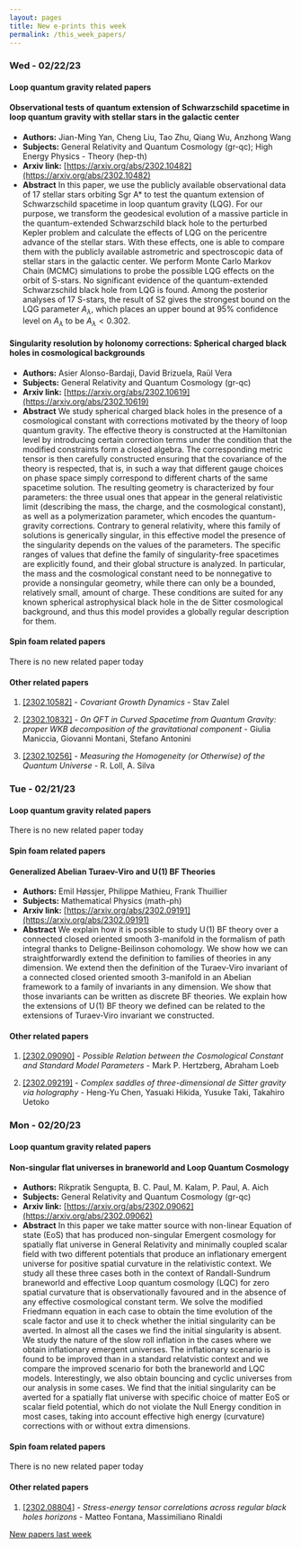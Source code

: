 ```yaml
---
layout: pages
title: New e-prints this week
permalink: /this_week_papers/
---
```




### Wed - 02/22/23

#### Loop quantum gravity related papers

#### **Observational tests of quantum extension of Schwarzschild spacetime in  loop quantum gravity with stellar stars in the galactic center**
 - **Authors:** Jian-Ming Yan, Cheng Liu, Tao Zhu, Qiang Wu, Anzhong Wang
 - **Subjects:** General Relativity and Quantum Cosmology (gr-qc); High Energy Physics - Theory (hep-th)
 - **Arxiv link:** [https://arxiv.org/abs/2302.10482](https://arxiv.org/abs/2302.10482)
 - **Abstract**
 In this paper, we use the publicly available observational data of 17 stellar stars orbiting Sgr A* to test the quantum extension of Schwarzschild spacetime in loop quantum gravity (LQG). For our purpose, we transform the geodesical evolution of a massive particle in the quantum-extended Schwarzschild black hole to the perturbed Kepler problem and calculate the effects of LQG on the pericentre advance of the stellar stars. With these effects, one is able to compare them with the publicly available astrometric and spectroscopic data of stellar stars in the galactic center. We perform Monte Carlo Markov Chain (MCMC) simulations to probe the possible LQG effects on the orbit of S-stars. No significant evidence of the quantum-extended Schwarzschild black hole from LQG is found. Among the posterior analyses of 17 S-stars, the result of S2 gives the strongest bound on the LQG parameter $A_\lambda$, which places an upper bound at 95\% confidence level on $A_\lambda$ to be $A_\lambda < 0.302$. 

#### **Singularity resolution by holonomy corrections: Spherical charged black  holes in cosmological backgrounds**
 - **Authors:** Asier Alonso-Bardaji, David Brizuela, Raül Vera
 - **Subjects:** General Relativity and Quantum Cosmology (gr-qc)
 - **Arxiv link:** [https://arxiv.org/abs/2302.10619](https://arxiv.org/abs/2302.10619)
 - **Abstract**
 We study spherical charged black holes in the presence of a cosmological constant with corrections motivated by the theory of loop quantum gravity. The effective theory is constructed at the Hamiltonian level by introducing certain correction terms under the condition that the modified constraints form a closed algebra. The corresponding metric tensor is then carefully constructed ensuring that the covariance of the theory is respected, that is, in such a way that different gauge choices on phase space simply correspond to different charts of the same spacetime solution. The resulting geometry is characterized by four parameters: the three usual ones that appear in the general relativistic limit (describing the mass, the charge, and the cosmological constant), as well as a polymerization parameter, which encodes the quantum-gravity corrections. Contrary to general relativity, where this family of solutions is generically singular, in this effective model the presence of the singularity depends on the values of the parameters. The specific ranges of values that define the family of singularity-free spacetimes are explicitly found, and their global structure is analyzed. In particular, the mass and the cosmological constant need to be nonnegative to provide a nonsingular geometry, while there can only be a bounded, relatively small, amount of charge. These conditions are suited for any known spherical astrophysical black hole in the de Sitter cosmological background, and thus this model provides a globally regular description for them. 

#### Spin foam related papers

There is no new related paper today 



#### Other related papers

1. [[2302.10582]](https://arxiv.org/abs/2302.10582) - *Covariant Growth Dynamics* - Stav Zalel

1. [[2302.10832]](https://arxiv.org/abs/2302.10832) - *On QFT in Curved Spacetime from Quantum Gravity: proper WKB  decomposition of the gravitational component* - Giulia Maniccia, Giovanni Montani, Stefano Antonini

1. [[2302.10256]](https://arxiv.org/abs/2302.10256) - *Measuring the Homogeneity (or Otherwise) of the Quantum Universe* - R. Loll, A. Silva



### Tue - 02/21/23

#### Loop quantum gravity related papers

There is no new related paper today 

#### Spin foam related papers

#### **Generalized Abelian Turaev-Viro and $\mathrm{U}\!\left(1\right)$ BF  Theories**
 - **Authors:** Emil Høssjer, Philippe Mathieu, Frank Thuillier
 - **Subjects:** Mathematical Physics (math-ph)
 - **Arxiv link:** [https://arxiv.org/abs/2302.09191](https://arxiv.org/abs/2302.09191)
 - **Abstract**
 We explain how it is possible to study $\mathrm{U}\!\left(1\right)$ BF theory over a connected closed oriented smooth $3$-manifold in the formalism of path integral thanks to Deligne-Beilinson cohomology. We show how we can straightforwardly extend the definition to families of theories in any dimension. We extend then the definition of the Turaev-Viro invariant of a connected closed oriented smooth $3$-manifold in an Abelian framework to a family of invariants in any dimension. We show that those invariants can be written as discrete BF theories. We explain how the extensions of $\mathrm{U}\!\left(1\right)$ BF theory we defined can be related to the extensions of Turaev-Viro invariant we constructed. 



#### Other related papers

1. [[2302.09090]](https://arxiv.org/abs/2302.09090) - *Possible Relation between the Cosmological Constant and Standard Model  Parameters* - Mark P. Hertzberg, Abraham Loeb

1. [[2302.09219]](https://arxiv.org/abs/2302.09219) - *Complex saddles of three-dimensional de Sitter gravity via holography* - Heng-Yu Chen, Yasuaki Hikida, Yusuke Taki, Takahiro Uetoko



### Mon - 02/20/23

#### Loop quantum gravity related papers

#### **Non-singular flat universes in braneworld and Loop Quantum Cosmology**
 - **Authors:** Rikpratik Sengupta, B. C. Paul, M. Kalam, P. Paul, A. Aich
 - **Subjects:** General Relativity and Quantum Cosmology (gr-qc)
 - **Arxiv link:** [https://arxiv.org/abs/2302.09062](https://arxiv.org/abs/2302.09062)
 - **Abstract**
 In this paper we take matter source with non-linear Equation of state (EoS) that has produced non-singular Emergent cosmology for spatially flat universe in General Relativity and minimally coupled scalar field with two different potentials that produce an inflationary emergent universe for positive spatial curvature in the relativistic context. We study all these three cases both in the context of Randall-Sundrum braneworld and effective Loop quantum cosmology (LQC) for zero spatial curvature that is observationally favoured and in the absence of any effective cosmological constant term. We solve the modified Friedmann equation in each case to obtain the time evolution of the scale factor and use it to check whether the initial singularity can be averted. In almost all the cases we find the initial singularity is absent. We study the nature of the slow roll inflation in the cases where we obtain inflationary emergent universes. The inflationary scenario is found to be improved than in a standard relatvistic context and we compare the improved scenario for both the braneworld and LQC models. Interestingly, we also obtain bouncing and cyclic universes from our analysis in some cases. We find that the initial singularity can be averted for a spatially flat universe with specific choice of matter EoS or scalar field potential, which do not violate the Null Energy condition in most cases, taking into account effective high energy (curvature) corrections with or without extra dimensions. 

#### Spin foam related papers

There is no new related paper today 



#### Other related papers

1. [[2302.08804]](https://arxiv.org/abs/2302.08804) - *Stress-energy tensor correlations across regular black holes horizons* - Matteo Fontana, Massimiliano Rinaldi






[New papers last week]({{site.url}}/archived/weekly/pre-prints/2023/02/20/archived_weekly_papers.html)